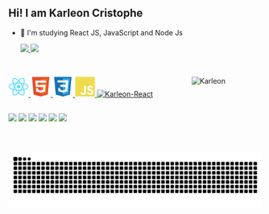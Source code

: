 ## Hi! I am Karleon Cristophe

- 🔭 I'm studying React JS, JavaScript and Node Js

  <div width="100%">
  <a href="https://github.com/karleoncristophe">
  <img height="155em"  src="https://github-readme-stats.vercel.app/api?username=karleoncristophe&show_icons=true&theme=radical&include_all_commits=true&count_private=true"/>
  <img height="155em"  src="https://github-readme-stats.vercel.app/api/top-langs/?username=karleoncristophe&layout=compact&langs_count=16&theme=radical"/>
</div>
 
  ##
 
 <div style="display: inline_block"><br> 
   <img alt="Karleon-React" height="40" width="40" src="https://raw.githubusercontent.com/devicons/devicon/master/icons/react/react-original.svg">
   <img  alt="Karleon-HTML" height="40" width="40" src="https://raw.githubusercontent.com/devicons/devicon/master/icons/html5/html5-original.svg">
   <img  alt="Karleon-CSS" height="40" width="40" src="https://raw.githubusercontent.com/devicons/devicon/master/icons/css3/css3-original.svg">
   <img alt="Karleon-Js" height="40" width="40" src="https://raw.githubusercontent.com/devicons/devicon/master/icons/javascript/javascript-plain.svg">
   <img  alt="Karleon-React"  height="40" width="40" src='https://cdn.iconscout.com/icon/free/png-512/node-js-1174925.png'>
   <img align="right" height="150" width="140" alt="Karleon" src="https://www.bluebus.com.br/wp-content/uploads/2015/05/giphy.gif">
</div>  
 
  ##
 
<div>   
  <a href="" target="_blank"><img src="https://img.shields.io/badge/Discord-7289DA?style=for-the-badge&logo=discord&logoColor=white" target="_blank"></a> 
  <a href="" target="_blank"><img src="https://img.shields.io/badge/-Instagram-%23E4405F?style=for-the-badge&logo=instagram&logoColor=white" target="_blank"></a>
 <a href = "https://mail.google.com/mail/u/karleoncristophedev@gmail.com"><img src="https://img.shields.io/badge/Gmail-D14836?style=for-the-badge&logo=gmail&logoColor=white" target="_blank"></a>
  <a href = ""><img src="https://img.shields.io/badge/Telegram-2CA5E0?style=for-the-badge&logo=telegram&logoColor=white" target="_blank"></a>
 <a href = ""><img src="https://img.shields.io/badge/Microsoft_Outlook-0078D4?style=for-the-badge&logo=microsoft-outlook&logoColor=white" target="_blank"></a>
  <a href = ""><img src="https://img.shields.io/badge/WhatsApp-25D366?style=for-the-badge&logo=whatsapp&logoColor=white" target="_blank"></a>
 
 
  ![Snake animation](https://github.com/karleoncristophe/karleoncristophe/blob/output/github-contribution-grid-snake.svg) 
</div>

  
